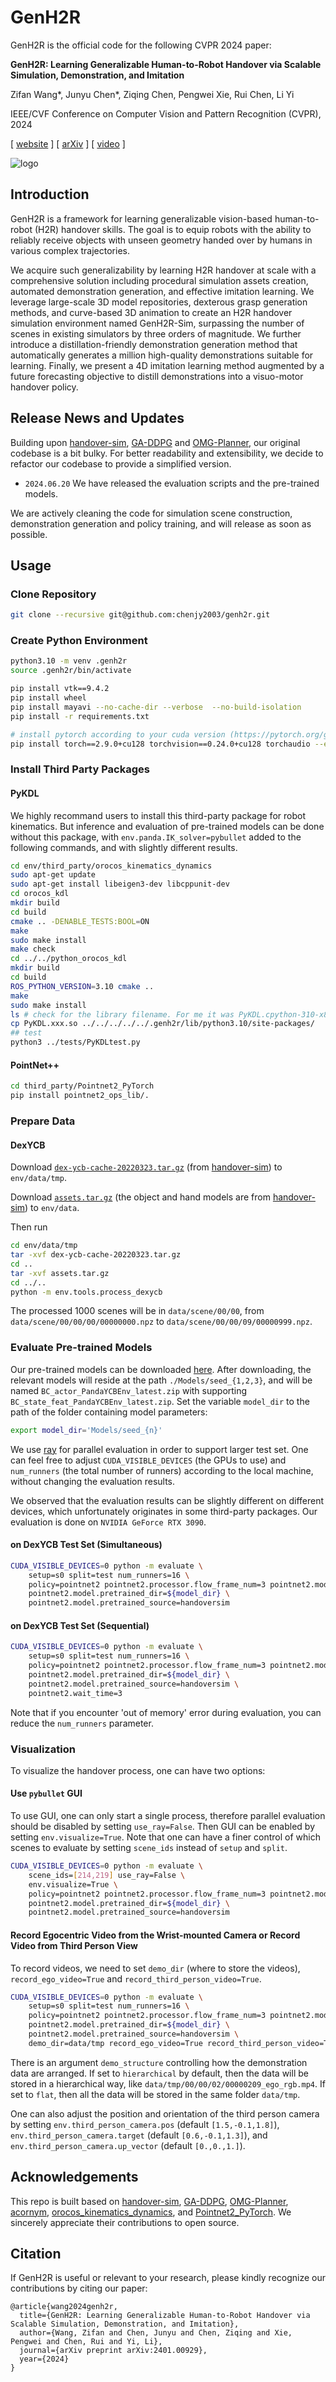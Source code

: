 # GenH2R

GenH2R is the official code for the following CVPR 2024 paper:

**GenH2R: Learning Generalizable Human-to-Robot Handover via Scalable Simulation, Demonstration, and Imitation**

Zifan Wang*, Junyu Chen*, Ziqing Chen, Pengwei Xie, Rui Chen, Li Yi

IEEE/CVF Conference on Computer Vision and Pattern Recognition (CVPR), 2024

[ [website](https://genh2r.github.io/) ] [ [arXiv](https://arxiv.org/abs/2401.00929) ] [ [video](https://www.youtube.com/watch?v=BbphK5QlS1Y) ] 

![logo](assets/1_logo.gif)

## Introduction

GenH2R is a framework for learning generalizable vision-based human-to-robot (H2R) handover skills. The goal is to equip robots with the ability to reliably receive objects with unseen geometry handed over by humans in various complex trajectories.

We acquire such generalizability by learning H2R handover at scale with a comprehensive solution including procedural simulation assets creation, automated demonstration generation, and effective imitation learning. We leverage large-scale 3D model repositories, dexterous grasp generation methods, and curve-based 3D animation to create an H2R handover simulation environment named GenH2R-Sim, surpassing the number of scenes in existing simulators by three orders of magnitude. We further introduce a distillation-friendly demonstration generation method that automatically generates a million high-quality demonstrations suitable for learning. Finally, we present a 4D imitation learning method augmented by a future forecasting objective to distill demonstrations into a visuo-motor handover policy.

## Release News and Updates

Building upon [handover-sim](https://github.com/NVlabs/handover-sim), [GA-DDPG](https://github.com/liruiw/GA-DDPG) and [OMG-Planner](https://github.com/liruiw/OMG-Planner), our original codebase is a bit bulky. For better readability and extensibility, we decide to refactor our codebase to provide a simplified version. 

- `2024.06.20` We have released the evaluation scripts and the pre-trained models.

We are actively cleaning the code for simulation scene construction, demonstration generation and policy training, and will release as soon as possible.

## Usage

### Clone Repository
``` bash
git clone --recursive git@github.com:chenjy2003/genh2r.git
```

### Create Python Environment
``` bash
python3.10 -m venv .genh2r
source .genh2r/bin/activate

pip install vtk==9.4.2
pip install wheel
pip install mayavi --no-cache-dir --verbose  --no-build-isolation  
pip install -r requirements.txt

# install pytorch according to your cuda version (https://pytorch.org/get-started/previous-versions/)
pip install torch==2.9.0+cu128 torchvision==0.24.0+cu128 torchaudio --extra-index-url https://download.pytorch.org/whl/cu128 # for Cuda 12.8
```

### Install Third Party Packages
#### PyKDL
We highly recommand users to install this third-party package for robot kinematics. But inference and evaluation of pre-trained models can be done without this package, with `env.panda.IK_solver=pybullet` added to the following commands, and with slightly different results.
``` bash
cd env/third_party/orocos_kinematics_dynamics
sudo apt-get update
sudo apt-get install libeigen3-dev libcppunit-dev
cd orocos_kdl
mkdir build
cd build
cmake .. -DENABLE_TESTS:BOOL=ON
make
sudo make install
make check
cd ../../python_orocos_kdl
mkdir build
cd build
ROS_PYTHON_VERSION=3.10 cmake ..
make
sudo make install
ls # check for the library filename. For me it was PyKDL.cpython-310-x86_64-linux-gnu.so
cp PyKDL.xxx.so ../../../../../.genh2r/lib/python3.10/site-packages/
## test
python3 ../tests/PyKDLtest.py
```
#### PointNet++
``` bash
cd third_party/Pointnet2_PyTorch
pip install pointnet2_ops_lib/.
```
### Prepare Data
#### DexYCB
Download [`dex-ycb-cache-20220323.tar.gz`](https://drive.google.com/uc?export=download&id=1Jqe2iqI7inoEdE3BL4vEs25eT5M7aUHd) (from [handover-sim](https://github.com/NVlabs/handover-sim)) to `env/data/tmp`.

Download [`assets.tar.gz`](https://drive.google.com/file/d/1jLi23goHESWHMIud2wpNiQNdZ45dMQ49/view?usp=drive_link) (the object and hand models are from [handover-sim](https://github.com/NVlabs/handover-sim)) to `env/data`.

Then run
``` bash
cd env/data/tmp
tar -xvf dex-ycb-cache-20220323.tar.gz
cd ..
tar -xvf assets.tar.gz
cd ../..
python -m env.tools.process_dexycb
```

The processed 1000 scenes will be in `data/scene/00/00`, from `data/scene/00/00/00/00000000.npz` to `data/scene/00/00/09/00000999.npz`.

### Evaluate Pre-trained Models
Our pre-trained models can be downloaded [here](https://drive.google.com/drive/folders/1kbQR3xXJJp4rUZ-pytH7vTQVBNaJgM4O?usp=drive_link).
After downloading, the relevant models will reside at the path `./Models/seed_{1,2,3}`, and will be named `BC_actor_PandaYCBEnv_latest.zip` with supporting `BC_state_feat_PandaYCBEnv_latest.zip`.
Set the variable `model_dir` to the path of the folder containing model parameters:
``` bash
export model_dir='Models/seed_{n}'
```

We use [ray](https://github.com/ray-project/ray) for parallel evaluation in order to support larger test set. One can feel free to adjust `CUDA_VISIBLE_DEVICES` (the GPUs to use) and `num_runners` (the total number of runners) according to the local machine, without changing the evaluation results.

We observed that the evaluation results can be slightly different on different devices, which unfortunately originates in some third-party packages. Our evaluation is done on `NVIDIA GeForce RTX 3090`.
#### on DexYCB Test Set (Simultaneous)
``` bash
CUDA_VISIBLE_DEVICES=0 python -m evaluate \
    setup=s0 split=test num_runners=16 \
    policy=pointnet2 pointnet2.processor.flow_frame_num=3 pointnet2.model.obj_pose_pred_frame_num=3 \
    pointnet2.model.pretrained_dir=${model_dir} \
    pointnet2.model.pretrained_source=handoversim
```
#### on DexYCB Test Set (Sequential)
``` bash
CUDA_VISIBLE_DEVICES=0 python -m evaluate \
    setup=s0 split=test num_runners=16 \
    policy=pointnet2 pointnet2.processor.flow_frame_num=3 pointnet2.model.obj_pose_pred_frame_num=3 \
    pointnet2.model.pretrained_dir=${model_dir} \
    pointnet2.model.pretrained_source=handoversim \
    pointnet2.wait_time=3
```
Note that if you encounter 'out of memory' error during evaluation, you can reduce the `num_runners` parameter.

### Visualization
To visualize the handover process, one can have two options:
#### Use `pybullet` GUI
To use GUI, one can only start a single process, therefore parallel evaluation should be disabled by setting `use_ray=False`. Then GUI can be enabled by setting `env.visualize=True`. Note that one can have a finer control of which scenes to evaluate by setting `scene_ids` instead of `setup` and `split`. 
``` bash
CUDA_VISIBLE_DEVICES=0 python -m evaluate \
    scene_ids=[214,219] use_ray=False \
    env.visualize=True \
    policy=pointnet2 pointnet2.processor.flow_frame_num=3 pointnet2.model.obj_pose_pred_frame_num=3 \
    pointnet2.model.pretrained_dir=${model_dir} \
    pointnet2.model.pretrained_source=handoversim
```
#### Record Egocentric Video from the Wrist-mounted Camera or Record Video from Third Person View
To record videos, we need to set `demo_dir` (where to store the videos), `record_ego_video=True` and `record_third_person_video=True`.
``` bash
CUDA_VISIBLE_DEVICES=0 python -m evaluate \
    setup=s0 split=test num_runners=16 \
    policy=pointnet2 pointnet2.processor.flow_frame_num=3 pointnet2.model.obj_pose_pred_frame_num=3 \
    pointnet2.model.pretrained_dir=${model_dir} \
    pointnet2.model.pretrained_source=handoversim \
    demo_dir=data/tmp record_ego_video=True record_third_person_video=True
```
There is an argument `demo_structure` controlling how the demonstration data are arranged. If set to `hierarchical` by default, then the data will be stored in a hierarchical way, like `data/tmp/00/00/02/00000209_ego_rgb.mp4`. If set to `flat`, then all the data will be stored in the same folder `data/tmp`.

One can also adjust the position and orientation of the third person camera by setting `env.third_person_camera.pos` (default `[1.5,-0.1,1.8]`), `env.third_person_camera.target` (default `[0.6,-0.1,1.3]`), and `env.third_person_camera.up_vector` (default `[0.,0.,1.]`).

## Acknowledgements
This repo is built based on [handover-sim](https://github.com/NVlabs/handover-sim), [GA-DDPG](https://github.com/liruiw/GA-DDPG), [OMG-Planner](https://github.com/liruiw/OMG-Planner), [acornym](https://github.com/NVlabs/acronym), [orocos_kinematics_dynamics](https://github.com/orocos/orocos_kinematics_dynamics), and [Pointnet2_PyTorch](https://github.com/erikwijmans/Pointnet2_PyTorch). We sincerely appreciate their contributions to open source.

## Citation
If GenH2R is useful or relevant to your research, please kindly recognize our contributions by citing our paper:
```
@article{wang2024genh2r,
  title={GenH2R: Learning Generalizable Human-to-Robot Handover via Scalable Simulation, Demonstration, and Imitation},
  author={Wang, Zifan and Chen, Junyu and Chen, Ziqing and Xie, Pengwei and Chen, Rui and Yi, Li},
  journal={arXiv preprint arXiv:2401.00929},
  year={2024}
}
```
